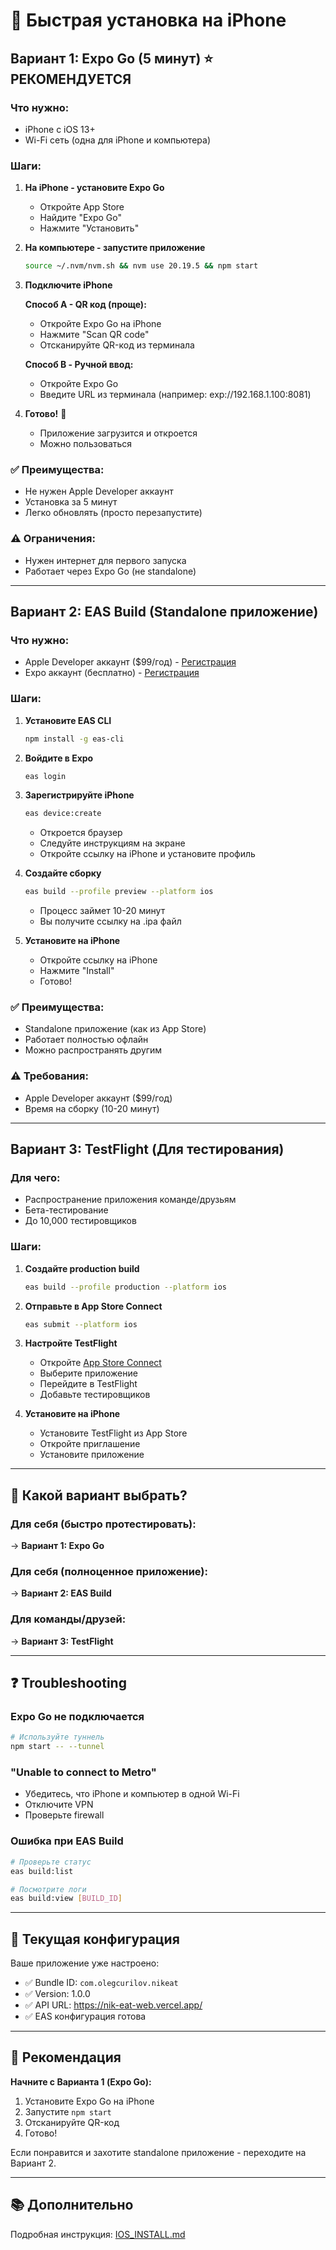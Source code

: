 # 🚀 Быстрая установка на iPhone

## Вариант 1: Expo Go (5 минут) ⭐ РЕКОМЕНДУЕТСЯ

### Что нужно:
- iPhone с iOS 13+
- Wi-Fi сеть (одна для iPhone и компьютера)

### Шаги:

1. **На iPhone - установите Expo Go**
   - Откройте App Store
   - Найдите "Expo Go"
   - Нажмите "Установить"

2. **На компьютере - запустите приложение**
   ```bash
   source ~/.nvm/nvm.sh && nvm use 20.19.5 && npm start
   ```

3. **Подключите iPhone**
   
   **Способ A - QR код (проще):**
   - Откройте Expo Go на iPhone
   - Нажмите "Scan QR code"
   - Отсканируйте QR-код из терминала
   
   **Способ B - Ручной ввод:**
   - Откройте Expo Go
   - Введите URL из терминала (например: exp://192.168.1.100:8081)

4. **Готово!** 🎉
   - Приложение загрузится и откроется
   - Можно пользоваться

### ✅ Преимущества:
- Не нужен Apple Developer аккаунт
- Установка за 5 минут
- Легко обновлять (просто перезапустите)

### ⚠️ Ограничения:
- Нужен интернет для первого запуска
- Работает через Expo Go (не standalone)

---

## Вариант 2: EAS Build (Standalone приложение)

### Что нужно:
- Apple Developer аккаунт ($99/год) - [Регистрация](https://developer.apple.com/programs/)
- Expo аккаунт (бесплатно) - [Регистрация](https://expo.dev/signup)

### Шаги:

1. **Установите EAS CLI**
   ```bash
   npm install -g eas-cli
   ```

2. **Войдите в Expo**
   ```bash
   eas login
   ```

3. **Зарегистрируйте iPhone**
   ```bash
   eas device:create
   ```
   - Откроется браузер
   - Следуйте инструкциям на экране
   - Откройте ссылку на iPhone и установите профиль

4. **Создайте сборку**
   ```bash
   eas build --profile preview --platform ios
   ```
   - Процесс займет 10-20 минут
   - Вы получите ссылку на .ipa файл

5. **Установите на iPhone**
   - Откройте ссылку на iPhone
   - Нажмите "Install"
   - Готово!

### ✅ Преимущества:
- Standalone приложение (как из App Store)
- Работает полностью офлайн
- Можно распространять другим

### ⚠️ Требования:
- Apple Developer аккаунт ($99/год)
- Время на сборку (10-20 минут)

---

## Вариант 3: TestFlight (Для тестирования)

### Для чего:
- Распространение приложения команде/друзьям
- Бета-тестирование
- До 10,000 тестировщиков

### Шаги:

1. **Создайте production build**
   ```bash
   eas build --profile production --platform ios
   ```

2. **Отправьте в App Store Connect**
   ```bash
   eas submit --platform ios
   ```

3. **Настройте TestFlight**
   - Откройте [App Store Connect](https://appstoreconnect.apple.com)
   - Выберите приложение
   - Перейдите в TestFlight
   - Добавьте тестировщиков

4. **Установите на iPhone**
   - Установите TestFlight из App Store
   - Откройте приглашение
   - Установите приложение

---

## 🎯 Какой вариант выбрать?

### Для себя (быстро протестировать):
→ **Вариант 1: Expo Go**

### Для себя (полноценное приложение):
→ **Вариант 2: EAS Build**

### Для команды/друзей:
→ **Вариант 3: TestFlight**

---

## ❓ Troubleshooting

### Expo Go не подключается
```bash
# Используйте туннель
npm start -- --tunnel
```

### "Unable to connect to Metro"
- Убедитесь, что iPhone и компьютер в одной Wi-Fi
- Отключите VPN
- Проверьте firewall

### Ошибка при EAS Build
```bash
# Проверьте статус
eas build:list

# Посмотрите логи
eas build:view [BUILD_ID]
```

---

## 📱 Текущая конфигурация

Ваше приложение уже настроено:
- ✅ Bundle ID: `com.olegcurilov.nikeat`
- ✅ Version: 1.0.0
- ✅ API URL: https://nik-eat-web.vercel.app/
- ✅ EAS конфигурация готова

---

## 🚀 Рекомендация

**Начните с Варианта 1 (Expo Go):**

1. Установите Expo Go на iPhone
2. Запустите `npm start`
3. Отсканируйте QR-код
4. Готово!

Если понравится и захотите standalone приложение - переходите на Вариант 2.

---

## 📚 Дополнительно

Подробная инструкция: [IOS_INSTALL.md](./IOS_INSTALL.md)
